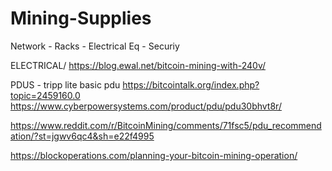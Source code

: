 # Mining-Supplies
Network - Racks - Electrical Eq - Securiy 


ELECTRICAL/
https://blog.ewal.net/bitcoin-mining-with-240v/

PDUS - tripp lite basic pdu
https://bitcointalk.org/index.php?topic=2459160.0
https://www.cyberpowersystems.com/product/pdu/pdu30bhvt8r/

https://www.reddit.com/r/BitcoinMining/comments/71fsc5/pdu_recommendation/?st=jgwv6qc4&sh=e22f4995

https://blockoperations.com/planning-your-bitcoin-mining-operation/
